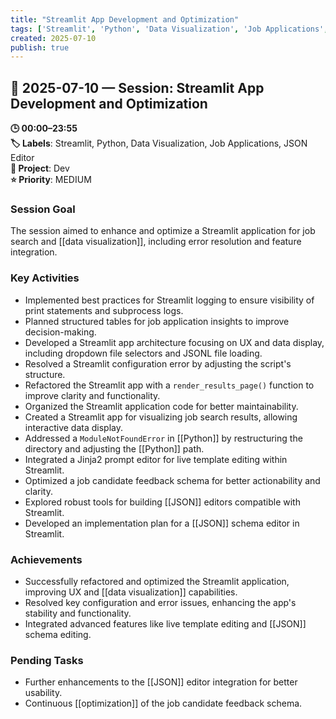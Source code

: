 ```yaml
---
title: "Streamlit App Development and Optimization"
tags: ['Streamlit', 'Python', 'Data Visualization', 'Job Applications', 'JSON Editor']
created: 2025-07-10
publish: true
---
```


## 📅 2025-07-10 — Session: Streamlit App Development and Optimization

**🕒 00:00–23:55**  
**🏷️ Labels**: Streamlit, Python, Data Visualization, Job Applications, JSON Editor  
**📂 Project**: Dev  
**⭐ Priority**: MEDIUM  


### Session Goal
The session aimed to enhance and optimize a Streamlit application for job search and [[data visualization]], including error resolution and feature integration.

### Key Activities
- Implemented best practices for Streamlit logging to ensure visibility of print statements and subprocess logs.
- Planned structured tables for job application insights to improve decision-making.
- Developed a Streamlit app architecture focusing on UX and data display, including dropdown file selectors and JSONL file loading.
- Resolved a Streamlit configuration error by adjusting the script's structure.
- Refactored the Streamlit app with a `render_results_page()` function to improve clarity and functionality.
- Organized the Streamlit application code for better maintainability.
- Created a Streamlit app for visualizing job search results, allowing interactive data display.
- Addressed a `ModuleNotFoundError` in [[Python]] by restructuring the directory and adjusting the [[Python]] path.
- Integrated a Jinja2 prompt editor for live template editing within Streamlit.
- Optimized a job candidate feedback schema for better actionability and clarity.
- Explored robust tools for building [[JSON]] editors compatible with Streamlit.
- Developed an implementation plan for a [[JSON]] schema editor in Streamlit.

### Achievements
- Successfully refactored and optimized the Streamlit application, improving UX and [[data visualization]] capabilities.
- Resolved key configuration and error issues, enhancing the app's stability and functionality.
- Integrated advanced features like live template editing and [[JSON]] schema editing.

### Pending Tasks
- Further enhancements to the [[JSON]] editor integration for better usability.
- Continuous [[optimization]] of the job candidate feedback schema.
